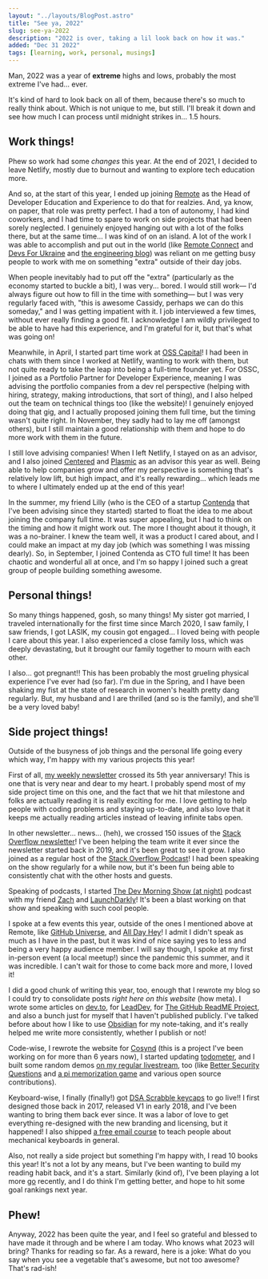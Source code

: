 ```yaml
---
layout: "../layouts/BlogPost.astro"
title: "See ya, 2022"
slug: see-ya-2022
description: "2022 is over, taking a lil look back on how it was."
added: "Dec 31 2022"
tags: [learning, work, personal, musings]
---
```


Man, 2022 was a year of **extreme** highs and lows, probably the most extreme I've had... ever.

It's kind of hard to look back on all of them, because there's so much to really think about. Which is not unique to me, but still. I'll break it down and see how much I can process until midnight strikes in... 1.5 hours.

## Work things!

Phew so work had some _changes_ this year. At the end of 2021, I decided to leave Netlify, mostly due to burnout and wanting to explore tech education more.

And so, at the start of this year, I ended up joining [Remote](https://remote.com/) as the Head of Developer Education and Experience to do that for realzies. And, ya know, on paper, that role was pretty perfect. I had a ton of autonomy, I had kind coworkers, and I had time to spare to work on side projects that had been sorely neglected. I genuinely enjoyed hanging out with a lot of the folks there, but at the same time... I was kind of on an island. A lot of the work I was able to accomplish and put out in the world (like [Remote Connect](https://remote.com/events/on-demand/source-code) and [Devs For Ukraine](https://www.devsforukraine.io/) and [the engineering blog](https://remote.com/blog/category/engineering)) was reliant on me getting busy people to work with me on something "extra" outside of their day jobs.

When people inevitably had to put off the "extra" (particularly as the economy started to buckle a bit), I was very... bored. I would still work— I'd always figure out how to fill in the time with something— but I was very regularly faced with, "this is awesome Cassidy, perhaps we can do this someday," and I was getting impatient with it. I job interviewed a few times, without ever really finding a good fit. I acknowledge I am wildly privileged to be able to have had this experience, and I'm grateful for it, but that's what was going on!

Meanwhile, in April, I started part time work at [OSS Capital](https://oss.capital)! I had been in chats with them since I worked at Netlify, wanting to work with them, but not quite ready to take the leap into being a full-time founder yet. For OSSC, I joined as a Portfolio Partner for Developer Experience, meaning I was advising the portfolio companies from a dev rel perspective (helping with hiring, strategy, making introductions, that sort of thing), and I also helped out the team on technical things too (like the website)! I genuinely enjoyed doing that gig, and I actually proposed joining them full time, but the timing wasn't quite right. In November, they sadly had to lay me off (amongst others), but I still maintain a good relationship with them and hope to do more work with them in the future.

I still love advising companies! When I left Netlify, I stayed on as an advisor, and I also joined [Centered](https://www.centered.app/) and [Plasmic](https://www.plasmic.app/) as an advisor this year as well. Being able to help companies grow and offer my perspective is something that's relatively low lift, but high impact, and it's really rewarding... which leads me to where I ultimately ended up at the end of this year!

In the summer, my friend Lilly (who is the CEO of a startup [Contenda](https://contenda.co/) that I've been advising since they started) started to float the idea to me about joining the company full time. It was super appealing, but I had to think on the timing and how it might work out. The more I thought about it though, it was a no-brainer. I knew the team well, it was a product I cared about, and I could make an impact at my day job (which was something I was missing dearly). So, in September, I joined Contenda as CTO full time! It has been chaotic and wonderful all at once, and I'm so happy I joined such a great group of people building something awesome.

## Personal things!

So many things happened, gosh, so many things! My sister got married, I traveled internationally for the first time since March 2020, I saw family, I saw friends, I got LASIK, my cousin got engaged... I loved being with people I care about this year. I also experienced a close family loss, which was deeply devastating, but it brought our family together to mourn with each other.

I also... got pregnant!! This has been probably the most grueling physical experience I've ever had (so far). I'm due in the Spring, and I have been shaking my fist at the state of research in women's health pretty dang regularly. But, my husband and I are thrilled (and so is the family), and she'll be a very loved baby!

## Side project things!

Outside of the busyness of job things and the personal life going every which way, I'm happy with my various projects this year!

First of all, [my weekly newsletter](https://cassidoo.co/newsletter/) crossed its 5th year anniversary! This is one that is very near and dear to my heart. I probably spend most of my side project time on this one, and the fact that we hit that milestone and folks are actually reading it is really exciting for me. I love getting to help people with coding problems and staying up-to-date, and also love that it keeps me actually reading articles instead of leaving infinite tabs open.

In other newsletter... news... (heh), we crossed 150 issues of the [Stack Overflow newsletter](https://stackoverflow.blog/newsletter/)! I've been helping the team write it ever since the newsletter started back in 2019, and it's been great to see it grow. I also joined as a regular host of the [Stack Overflow Podcast](https://stackoverflow.blog/podcast/)! I had been speaking on the show regularly for a while now, but it's been fun being able to consistently chat with the other hosts and guests.

Speaking of podcasts, I started [The Dev Morning Show (at night)](https://www.youtube.com/@DevMorningShow) podcast with my friend [Zach](https://twitter.com/zachplata) and [LaunchDarkly](https://launchdarkly.com/)! It's been a blast working on that show and speaking with such cool people.

I spoke at a few events this year, outside of the ones I mentioned above at Remote, like [GitHub Universe](https://www.youtube.com/watch?v=fkV3_VQpELI), and [All Day Hey](https://www.youtube.com/watch?v=XGNYDjyD6G8)! I admit I didn't speak as much as I have in the past, but it was kind of nice saying yes to less and being a very happy audience member. I will say though, I spoke at my first in-person event (a local meetup!) since the pandemic this summer, and it was incredible. I can't wait for those to come back more and more, I loved it!

I did a good chunk of writing this year, too, enough that I rewrote my blog so I could try to consolidate posts _right here on this website_ (how meta). I wrote some articles on [dev.to](https://dev.to/cassidoo/), for [LeadDev](https://leaddev.com/community/cassidy-williams), for [The GitHub ReadME Project](https://github.com/readme/guides/functional-programming-basics), and also a bunch just for myself that I haven't published publicly. I've talked before about how I like to use [Obsidian](https://obsidian.md/) for my note-taking, and it's really helped me write more consistently, whether I publish or not!

Code-wise, I rewrote the website for [Cosynd](https://cosynd.com/) (this is a project I've been working on for more than 6 years now), I started updating [todometer](https://cassidoo.github.io/todometer/), and I built some random demos [on my regular livestream](http://twitch.tv/cassidoo), too (like [Better Security Questions](https://github.com/cassidoo/better-security-questions) and [a pi memorization game](https://github.com/cassidoo/solid-pi-guesser) and various open source contributions).

Keyboard-wise, I finally (finally!) got [DSA Scrabble keycaps](https://www.clackeys.com/scrabble) to go live!! I first designed those back in 2017, released V1 in early 2018, and I've been wanting to bring them back ever since. It was a labor of love to get everything re-designed with the new branding and licensing, but it happened! I also shipped [a free email course](https://www.keyboardlegend.dev/) to teach people about mechanical keyboards in general.

Also, not really a side project but something I'm happy with, I read 10 books this year! It's not a lot by any means, but I've been wanting to build my reading habit back, and it's a start. Similarly (kind of), I've been playing a lot more [go](https://online-go.com/) recently, and I do think I'm getting better, and hope to hit some goal rankings next year.

## Phew!

Anyway, 2022 has been quite the year, and I feel so grateful and blessed to have made it through and be where I am today. Who knows what 2023 will bring? Thanks for reading so far. As a reward, here is a joke: What do you say when you see a vegetable that's awesome, but not too awesome? That's rad-ish!
